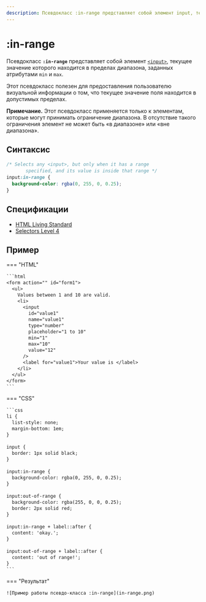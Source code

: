 ```yaml
---
description: Псевдокласс :in-range представляет собой элемент input, текущее значение которого находится в пределах диапазона, заданных атрибутами min и max
---
```


# :in-range

Псевдокласс **`:in-range`** представляет собой элемент [`<input>`](/html/input/), текущее значение которого находится в пределах диапазона, заданных атрибутами `min` и `max`.

Этот псевдокласс полезен для предоставления пользователю визуальной информации о том, что текущее значение поля находится в допустимых пределах.

**Примечание.** Этот псевдокласс применяется только к элементам, которые могут принимать ограничение диапазона. В отсутствие такого ограничения элемент не может быть «в диапазоне» или «вне диапазона».

## Синтаксис

```css
/* Selects any <input>, but only when it has a range
	   specified, and its value is inside that range */
input:in-range {
  background-color: rgba(0, 255, 0, 0.25);
}
```

## Спецификации

- [HTML Living Standard](https://html.spec.whatwg.org/multipage/scripting.html#selector-in-range)
- [Selectors Level 4](https://drafts.csswg.org/selectors-4/#in-range-pseudo)

## Пример

=== "HTML"

    ```html
    <form action="" id="form1">
      <ul>
        Values between 1 and 10 are valid.
        <li>
          <input
            id="value1"
            name="value1"
            type="number"
            placeholder="1 to 10"
            min="1"
            max="10"
            value="12"
          />
          <label for="value1">Your value is </label>
        </li>
      </ul>
    </form>
    ```

=== "CSS"

    ```css
    li {
      list-style: none;
      margin-bottom: 1em;
    }

    input {
      border: 1px solid black;
    }

    input:in-range {
      background-color: rgba(0, 255, 0, 0.25);
    }

    input:out-of-range {
      background-color: rgba(255, 0, 0, 0.25);
      border: 2px solid red;
    }

    input:in-range + label::after {
      content: 'okay.';
    }

    input:out-of-range + label::after {
      content: 'out of range!';
    }
    ```

=== "Результат"

    ![Пример работы псевдо-класса :in-range](in-range.png)
